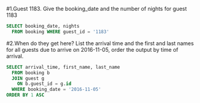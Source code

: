 #1.Guest 1183. Give the booking_date and the number of nights for guest 1183
```SQL
SELECT booking_date, nights
  FROM booking WHERE guest_id = '1183'
```
#2.When do they get here? List the arrival time and the first and last names for all guests due to arrive on 2016-11-05, order the output by time of arrival.

```SQL
SELECT arrival_time, first_name, last_name 
  FROM booking b
  JOIN guest g
    ON b.guest_id = g.id
  WHERE booking_date = '2016-11-05'
ORDER BY 1 ASC
```
